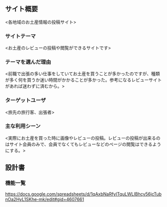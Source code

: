 # <OMIYA>
## サイト概要
<各地域のお土産情報の投稿サイト>

### サイトテーマ
<お土産のレビューの投稿や閲覧ができるサイトです>

### テーマを選んだ理由
<前職で出張の多い仕事をしていてお土産を買うことが多かったのですが、種類が多く何を買うか迷い時間がかかることが多かった。参考になるレビューサイトがあれば迷わずに済むから。>

### ターゲットユーザ
<旅先の旅行客、出張者>

### 主な利用シーン
<実際にお土産を買った時に画像やレビューの投稿。レビューの投稿が出来るのはサイト会員のみで、会員でなくてもレビューなどのページの閲覧はできるようにする。>

## 設計書

### 機能一覧
<https://docs.google.com/spreadsheets/d/1qAxbNaRfyITquLWLIBhcy56jcTubnOa2HyL1SKhe-mk/edit#gid=4607661>


